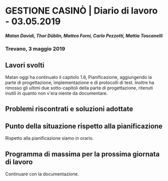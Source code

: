 # GESTIONE CASINÒ | Diario di lavoro - 03.05.2019

##### Matan Davidi, Thor Düblin, Matteo Forni, Carlo Pezzotti, Mattia Toscanelli

### Trevano, 3 maggio 2019

## Lavori svolti

Matan oggi ha continuato il capitolo 1.6, Pianificazione, aggiungendo la parte di 	progettazione, implementazione e di protocolli di test. Inoltre ha rimosso gli ultimi due sotto-capitoli della parte di 	progettazione, ritenuti inutili in quanto non v'era niente da documentare.
## Problemi riscontrati e soluzioni adottate

## Punto della situazione rispetto alla pianificazione

Rispetto alla pianificazione siamo in orario.

## Programma di massima per la prossima giornata di lavoro
Continuare con la documentazione.
